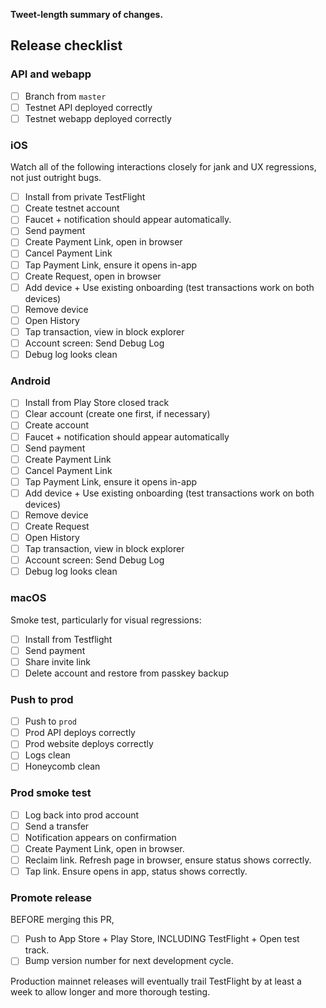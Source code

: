 <!-- PR TITLE -->
<!-- release v1.2.3 build 101 -->
<!-- Build number should be identical across both platforms. -->

**Tweet-length summary of changes.**

<!-- Optional screenshot, 4-6 panels joined as described in scratchpad README. -->

## Release checklist

### API and webapp

- [ ] Branch from `master`
- [ ] Testnet API deployed correctly
- [ ] Testnet webapp deployed correctly

### iOS

Watch all of the following interactions closely for jank and UX regressions, not
just outright bugs.

- [ ] Install from private TestFlight
- [ ] Create testnet account
- [ ] Faucet + notification should appear automatically.
- [ ] Send payment
- [ ] Create Payment Link, open in browser
- [ ] Cancel Payment Link
- [ ] Tap Payment Link, ensure it opens in-app
- [ ] Create Request, open in browser
- [ ] Add device + Use existing onboarding (test transactions work on both devices)
- [ ] Remove device
- [ ] Open History
- [ ] Tap transaction, view in block explorer
- [ ] Account screen: Send Debug Log
- [ ] Debug log looks clean

### Android

- [ ] Install from Play Store closed track
- [ ] Clear account (create one first, if necessary)
- [ ] Create account
- [ ] Faucet + notification should appear automatically
- [ ] Send payment
- [ ] Create Payment Link
- [ ] Cancel Payment Link
- [ ] Tap Payment Link, ensure it opens in-app
- [ ] Add device + Use existing onboarding (test transactions work on both devices)
- [ ] Remove device
- [ ] Create Request
- [ ] Open History
- [ ] Tap transaction, view in block explorer
- [ ] Account screen: Send Debug Log
- [ ] Debug log looks clean

### macOS

Smoke test, particularly for visual regressions:

- [ ] Install from Testflight
- [ ] Send payment
- [ ] Share invite link
- [ ] Delete account and restore from passkey backup

### Push to prod

- [ ] Push to `prod`
- [ ] Prod API deploys correctly
- [ ] Prod website deploys correctly
- [ ] Logs clean
- [ ] Honeycomb clean

### Prod smoke test

- [ ] Log back into prod account
- [ ] Send a transfer
- [ ] Notification appears on confirmation
- [ ] Create Payment Link, open in browser.
- [ ] Reclaim link. Refresh page in browser, ensure status shows correctly.
- [ ] Tap link. Ensure opens in app, status shows correctly.

### Promote release

BEFORE merging this PR,

- [ ] Push to App Store + Play Store, INCLUDING TestFlight + Open test track.
- [ ] Bump version number for next development cycle.

Production mainnet releases will eventually trail TestFlight by at least a week
to allow longer and more thorough testing.
